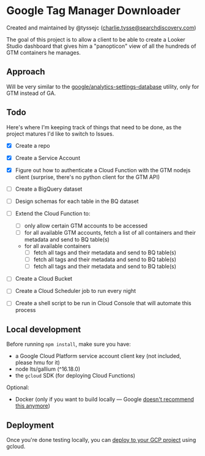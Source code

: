 # Google Tag Manager Downloader

Created and maintained by @tyssejc (charlie.tysse@searchdiscovery.com)

The goal of this project is to allow a client to be able to create a Looker Studio dashboard that gives him a "panopticon" view of all the hundreds of GTM containers he manages.

## Approach
Will be very similar to the [google/analytics-settings-database](https://github.com/google/analytics-settings-database) utility, only for GTM instead of GA.

## Todo

Here's where I'm keeping track of things that need to be done, as the project matures I'd like to switch to Issues.

- [x] Create a repo
- [x] Create a Service Account
- [x] Figure out how to authenticate a Cloud Function with the GTM nodejs client (surprise, there's no python client for the GTM API)
- [ ] Create a BigQuery dataset
- [ ] Design schemas for each table in the BQ dataset
- [ ] Extend the Cloud Function to:
  - [ ] only allow certain GTM accounts to be accessed
  - [ ] for all available GTM accounts, fetch a list of all containers and their metadata and send to BQ table(s)
  - for all available containers
    - [ ] fetch all tags and their metadata and send to BQ table(s)
    - [ ] fetch all tags and their metadata and send to BQ table(s)
    - [ ] fetch all tags and their metadata and send to BQ table(s)
- [ ] Create a Cloud Bucket
- [ ] Create a Cloud Scheduler job to run every night
- [ ] Create a shell script to be run in Cloud Console that will automate this process


## Local development

Before running `npm install`, make sure you have:

- a Google Cloud Platform service account client key (not included, please hmu for it)
- node lts/gallium (^16.18.0)
- the `gcloud` SDK (for deploying Cloud Functions)

Optional:

- Docker (only if you want to build locally &mdash; Google [doesn't recommend this anymore](https://cloud.google.com/functions/docs/running/overview#choosing_an_abstraction_layer))

## Deployment

Once you're done testing locally, you can [deploy to your GCP project](https://cloud.google.com/functions/docs/deploy) using gcloud.